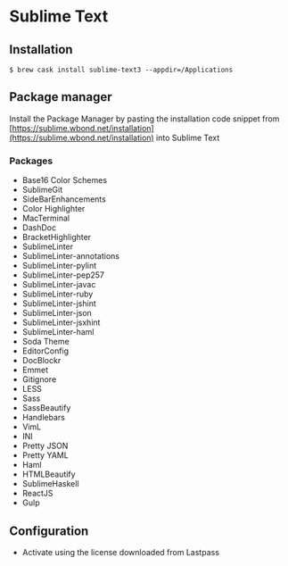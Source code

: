 # Sublime Text

## Installation

```ShellSession
$ brew cask install sublime-text3 --appdir=/Applications
```

## Package manager

Install the Package Manager by pasting the installation code snippet from [https://sublime.wbond.net/installation](https://sublime.wbond.net/installation) into Sublime Text

### Packages

* Base16 Color Schemes
* SublimeGit
* SideBarEnhancements
* Color Highlighter
* MacTerminal
* DashDoc
* BracketHighlighter
* SublimeLinter
* SublimeLinter-annotations
* SublimeLinter-pylint
* SublimeLinter-pep257
* SublimeLinter-javac
* SublimeLinter-ruby
* SublimeLinter-jshint
* SublimeLinter-json
* SublimeLinter-jsxhint
* SublimeLinter-haml
* Soda Theme
* EditorConfig
* DocBlockr
* Emmet
* Gitignore
* LESS
* Sass
* SassBeautify
* Handlebars
* VimL
* INI
* Pretty JSON
* Pretty YAML
* Haml
* HTMLBeautify
* SublimeHaskell
* ReactJS
* Gulp

## Configuration

* Activate using the license downloaded from Lastpass
